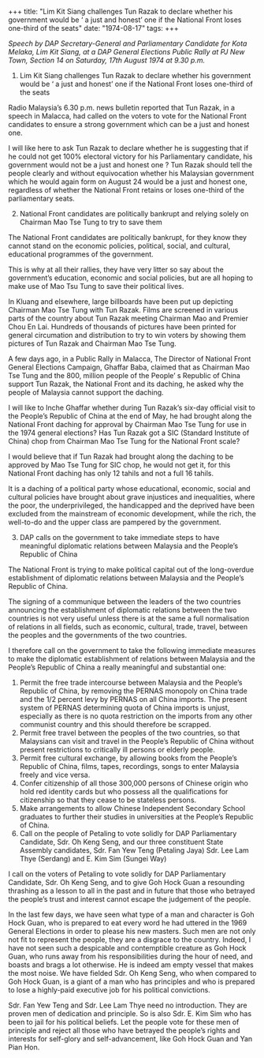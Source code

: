 +++ 
title: "Lim Kit Siang challenges Tun Razak to declare whether his government would be ‘ a just and honest’ one if the National Front loses one-third of the seats"
date: "1974-08-17"
tags:
+++

_Speech by DAP Secretary-General and Parliamentary Candidate for Kota Melaka, Lim Kit Siang, at a DAP General Elections Public Rally at PJ New Town, Section 14 on Saturday, 17th August 1974 at 9.30 p.m._
 
1. Lim Kit Siang challenges Tun Razak to declare whether his government would be ‘ a just and honest’ one if the National Front loses one-third of the seats

Radio Malaysia’s 6.30 p.m. news bulletin reported that Tun Razak, in a speech in Malacca, had called on the voters to vote for the National Front candidates to ensure a strong government which can be a just and honest one.</u>

I will like here to ask Tun Razak to declare whether he is suggesting that if he could not get 100% electoral victory for his Parliamentary candidate, his government would not be a just and honest one ? Tun Razak should tell the people clearly and without equivocation whether his Malaysian government which he would again form on August 24 would be a just and honest one, regardless of whether the National Front retains or loses one-third of the parliamentary seats.

2. National Front candidates are politically bankrupt and relying solely on Chairman Mao Tse Tung to try to save them 
 
The National Front candidates are politically bankrupt, for they know they cannot stand on the economic policies, political, social, and cultural, educational programmes of the government.

This is why at all their rallies, they have very litter so say about the government’s education, economic and social policies, but are all hoping to make use of Mao Tsu Tung to save their political lives.

In Kluang and elsewhere, large billboards have been put up depicting Chairman Mao Tse Tung with Tun Razak. Films are screened in various parts of the country about Tun Razak meeting Chairman Mao and Premier Chou En Lai. Hundreds of thousands of pictures have been printed for general circumation and distribution to try to win voters by showing them pictures of Tun Razak and Chairman Mao Tse Tung.

A few days ago, in a Public Rally in Malacca, The Director of National Front General Elections Campaign, Ghaffar Baba, claimed that as Chairman Mao Tse Tung and the 800, million people of the People’ s Republic of China support Tun Razak, the National Front and its daching, he asked why the people of Malaysia cannot support the daching.

I will like to Inche Ghaffar whether during Tun Razak’s six-day official visit to the People’s Republic of China at the end of May, he had brought along the National Front daching for approval by Chairman Mao Tse Tung for use in the 1974 general elections? Has Tun Razak got a SIC (Standard Institute of China) chop from Chairman Mao Tse Tung for the National Front scale?

I would believe that if Tun Razak had brought along the daching to be approved by Mao Tse Tung for SIC chop, he would not get it, for this National Front daching has only 12 tahils and not a full 16 tahils. 

It is a daching of a political party whose educational, economic, social and cultural policies have brought about grave injustices and inequalities, where the poor, the underprivileged, the handicapped and the deprived have been excluded from the mainstream of economic development, while the rich, the well-to-do and the upper class are pampered by the government.

3. DAP calls on the government to take immediate steps to have meaningful diplomatic relations between Malaysia and the People’s Republic of China 

The National Front is trying to make political capital out of the long-overdue establishment of diplomatic relations between Malaysia and the People’s Republic of China.

The signing of a communique between the leaders of the two countries announcing the establishment of diplomatic relations between the two countries is not very useful unless there is at the same a full normalisation of relations in all fields, such as economic, cultural, trade, travel, between the peoples and the governments of the two countries.

I therefore call on the government to take the following immediate measures to make the diplomatic establishment of relations between Malaysia and the People’s Republic of China a really meaningful and substantial one:

1.	Permit the free trade intercourse between Malaysia and the People’s Republic of China, by removing the PERNAS monopoly on China trade and the 1/2 percent levy by PERNAS on all China imports. The present system of PERNAS determining quota of China imports is unjust, especially as there is no quota restriction on the imports from any other communist country and this should therefore be scrapped.
2.	Permit free travel between the peoples of the two countries, so that Malaysians can visit and travel in the People’s Republic of China without present restrictions to critically ill persons or elderly people.
3.	Permit free cultural exchange, by allowing books from the People’s Republic of China, films, tapes, recordings, songs to enter Malaysia freely and vice versa.
4.	Confer citizenship of all those 300,000 persons of Chinese origin who hold red identity cards but who possess all the qualifications for citizenship so that they cease to be stateless persons.
5.	Make arrangements to allow Chinese Independent Secondary School graduates to further their studies in universities at the People’s Republic of China.
4.	Call on the people of Petaling to vote solidly for DAP Parliamentary Candidate, Sdr. Oh Keng Seng, and our three constituent State Assembly candidates, Sdr. Fan Yew Teng (Petaling Jaya) Sdr. Lee Lam Thye (Serdang) and E. Kim Sim (Sungei Way) 

I call on the voters of Petaling to vote solidly for DAP Parliamentary Candidate, Sdr. Oh Keng Seng, and to give Goh Hock Guan a resounding thrashing as a lesson to all in the past and in future that those who betrayed the people’s trust and interest cannot escape the judgement of the people.

In the last few days, we have seen what type of a man and character is Goh Hock Guan, who is prepared to eat every word he had uttered in the 1969 General Elections in order to please his new masters. Such men are not only not fit to represent the people, they are a disgrace to the country. Indeed, I have not seen such a despicable and contemptible creature as Goh Hock Guan, who runs away from his responsibilities during the hour of need, and boasts and brags a lot otherwise. He is indeed am empty vessel that makes the most noise. We have fielded Sdr. Oh Keng Seng, who when compared to Goh Hock Guan, is a giant of a man who has principles and who is prepared to lose a highly-paid executive job for his political convictions.

Sdr. Fan Yew Teng and Sdr. Lee Lam Thye need no introduction. They are proven men of dedication and principle. So is also Sdr. E. Kim Sim who has been to jail for his political beliefs. Let the people vote for these men of principle and reject all those who have betrayed the people’s rights and interests for self-glory and self-advancement, like Goh Hock Guan and Yan Pian Hon.
 
